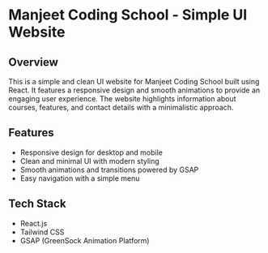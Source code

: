 # Manjeet Coding School - Simple UI Website

## Overview
This is a simple and clean UI website for Manjeet Coding School built using React. It features a responsive design and smooth animations to provide an engaging user experience. The website highlights information about courses, features, and contact details with a minimalistic approach.

## Features
- Responsive design for desktop and mobile  
- Clean and minimal UI with modern styling  
- Smooth animations and transitions powered by GSAP  
- Easy navigation with a simple menu  

## Tech Stack
- React.js  
- Tailwind CSS  
- GSAP (GreenSock Animation Platform)
